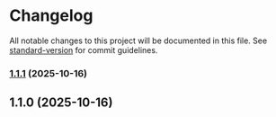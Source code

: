 # Changelog

All notable changes to this project will be documented in this file. See [standard-version](https://github.com/conventional-changelog/standard-version) for commit guidelines.

### [1.1.1](https://github.com/dblencowe/ansible-docker-service/compare/v1.1.0...v1.1.1) (2025-10-16)

## 1.1.0 (2025-10-16)
